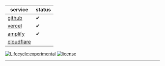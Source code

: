 | service    | status    |
| --------------- | --------------- |
| [github][github]    |  ✔    |  
| [vercel][vercel]    |  ✔    | 
| [amplify][amplify]    | ✔    |  
| [cloudflare][cloudflare]    |  	|  

[![Lifecycle:experimental](https://img.shields.io/badge/lifecycle-experimental-orange.svg)](https://www.tidyverse.org/lifecycle/#experimental)
[![license](https://img.shields.io/github/license/rodrigoieh/w3-quadros.github.io)](https://github.com/rodrigoieh/w3-quadros.github.io/blob/main/license.md)

---

[github]: https://rodrigoieh.github.io/w3-quadros.github.io/archives

[vercel]: https://w3-quadros-github-io.vercel.app

[amplify]:  https://amplify.xronos.cl

[cloudflare]:  https://quadros.pages.dev/archives


<!--[![downloads](https://img.shields.io/github/downloads/rodrigoieh/w3-quadros.github.io/total.svg)](https://github.com/rodrigoieh/w3-quadros.github.io)-->

